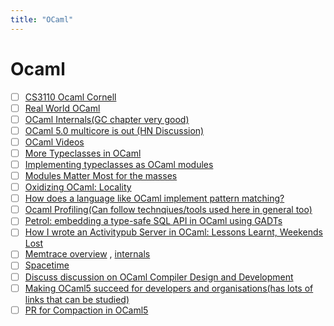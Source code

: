 ```yaml
---
title: "OCaml"
---
```


# Ocaml

- [ ] [CS3110 Ocaml Cornell](https://cs3110.github.io/textbook/cover.html)
- [ ] [Real World OCaml](https://dev.realworldocaml.org/)
- [ ] [OCaml Internals(GC chapter very good)](https://caml.inria.fr/pub/docs/oreilly-book/html/index.html)
- [ ] [OCaml 5.0 multicore is out (HN Discussion)](https://news.ycombinator.com/item?id=34013767)
- [ ] [OCaml Videos](https://watch.ocaml.org/)
- [ ] [More Typeclasses in OCaml](https://blog.shaynefletcher.org/2017/05/more-type-classes-in-ocaml.html)
- [ ] [Implementing typeclasses as OCaml modules](https://blog.shaynefletcher.org/2016/10/implementing-type-classes-as-ocaml.html)
- [ ] [Modules Matter Most for the masses](https://www.pathsensitive.com/2023/03/modules-matter-most-for-masses.html)
- [ ] [Oxidizing OCaml: Locality](https://blog.janestreet.com/oxidizing-ocaml-locality/)
- [ ] [How does a language like OCaml implement pattern matching?](https://stackoverflow.com/questions/74648858/how-does-a-language-like-ocaml-implement-pattern-matching/74653861#74653861)
- [ ] [Ocaml Profiling(Can follow technqiues/tools used here in general too)](https://github.com/ocaml-bench/notes/blob/master/profiling_notes.md)
- [ ] [Petrol: embedding a type-safe SQL API in OCaml using GADTs](https://gopiandcode.uk/logs/log-ways-of-sql-in-ocaml.html)
- [ ] [How I wrote an Activitypub Server in OCaml: Lessons Learnt, Weekends Lost](https://gopiandcode.uk/logs/log-writing-activitypub.html)
- [ ] [Memtrace overview](https://blog.janestreet.com/finding-memory-leaks-with-memtrace/) , [internals](https://github.com/janestreet/memtrace/blob/master/docs/internal.md)
- [ ] [Spacetime](https://blog.janestreet.com/a-brief-trip-through-spacetime/)
- [ ] [Discuss discussion on OCaml Compiler Design and Development](https://discuss.ocaml.org/t/ocaml-compiler-design-and-development/5823)
- [ ] [Making OCaml5 succeed for developers and organisations(has lots of links that can be studied)](https://tarides.com/blog/2023-07-07-making-ocaml-5-succeed-for-developers-and-organisations/)
- [ ] [PR for Compaction in OCaml5](https://github.com/ocaml/ocaml/pull/12193)
